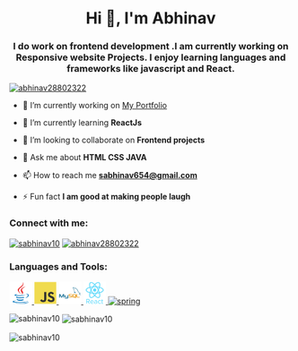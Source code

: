 <h1 align="center">Hi 👋, I'm Abhinav</h1>
<h3 align="center">I do work on frontend development .I am currently working on Responsive website Projects. I enjoy learning languages and frameworks like javascript and React.</h3>

<p align="left"> <a href="https://twitter.com/abhinav28802322" target="blank"><img src="https://img.shields.io/twitter/follow/abhinav28802322?logo=twitter&style=for-the-badge" alt="abhinav28802322" /></a> </p>

- 🔭 I’m currently working on [My Portfolio](https://github.com/sabhinav10/My-Portfolio)

- 🌱 I’m currently learning **ReactJs**

- 👯 I’m looking to collaborate on **Frontend projects**

- 💬 Ask me about **HTML CSS JAVA**

- 📫 How to reach me **sabhinav654@gmail.com**

- ⚡ Fun fact **I am good at making people laugh**

<h3 align="left">Connect with me:</h3>
<p align="left">
<a href="https://dev.to/sabhinav10" target="blank"><img align="center" src="https://cdn.jsdelivr.net/npm/simple-icons@3.0.1/icons/dev-dot-to.svg" alt="sabhinav10" height="30" width="40" /></a>
<a href="https://twitter.com/abhinav28802322" target="blank"><img align="center" src="https://raw.githubusercontent.com/rahuldkjain/github-profile-readme-generator/master/src/images/icons/Social/twitter.svg" alt="abhinav28802322" height="30" width="40" /></a>
</p>

<h3 align="left">Languages and Tools:</h3>
<p align="left"> <a href="https://www.java.com" target="_blank"> <img src="https://raw.githubusercontent.com/devicons/devicon/master/icons/java/java-original.svg" alt="java" width="40" height="40"/> </a> <a href="https://developer.mozilla.org/en-US/docs/Web/JavaScript" target="_blank"> <img src="https://raw.githubusercontent.com/devicons/devicon/master/icons/javascript/javascript-original.svg" alt="javascript" width="40" height="40"/> </a> <a href="https://www.mysql.com/" target="_blank"> <img src="https://raw.githubusercontent.com/devicons/devicon/master/icons/mysql/mysql-original-wordmark.svg" alt="mysql" width="40" height="40"/> </a> <a href="https://reactjs.org/" target="_blank"> <img src="https://raw.githubusercontent.com/devicons/devicon/master/icons/react/react-original-wordmark.svg" alt="react" width="40" height="40"/> </a> <a href="https://spring.io/" target="_blank"> <img src="https://www.vectorlogo.zone/logos/springio/springio-icon.svg" alt="spring" width="40" height="40"/> </a> </p>

<p><img align="left" src="https://github-readme-stats.vercel.app/api/top-langs?username=sabhinav10&show_icons=true&locale=en&layout=compact" alt="sabhinav10" /></p>

<p>&nbsp;<img align="center" src="https://github-readme-stats.vercel.app/api?username=sabhinav10&show_icons=true&locale=en" alt="sabhinav10" /></p>

<p><img align="center" src="https://github-readme-streak-stats.herokuapp.com/?user=sabhinav10&" alt="sabhinav10" /></p>
